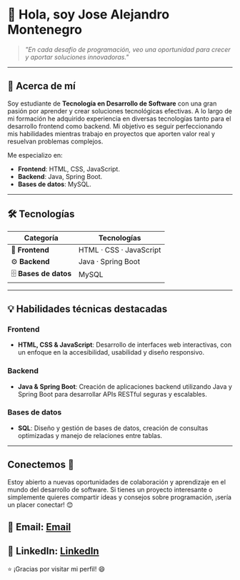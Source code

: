 # 👋 Hola, soy Jose Alejandro Montenegro

> _"En cada desafío de programación, veo una oportunidad para crecer y aportar soluciones innovadoras."_

---

## 🚀 Acerca de mí

Soy estudiante de **Tecnología en Desarrollo de Software** con una gran pasión por aprender y crear soluciones tecnológicas efectivas. A lo largo de mi formación he adquirido experiencia en diversas tecnologías tanto para el desarrollo frontend como backend. Mi objetivo es seguir perfeccionando mis habilidades mientras trabajo en proyectos que aporten valor real y resuelvan problemas complejos.

Me especializo en:

- **Frontend**: HTML, CSS, JavaScript.
- **Backend**: Java, Spring Boot.
- **Bases de datos**: MySQL.

---

## 🛠️ Tecnologías

| Categoría             | Tecnologías                                                                 |
|----------------------|------------------------------------------------------------------------------|
| 🎨 **Frontend**       | HTML · CSS · JavaScript                                   |
| ⚙️ **Backend**        | Java · Spring Boot                                         |
| 🗄️ **Bases de datos** | MySQL                                        |
---

## 💡 Habilidades técnicas destacadas

### Frontend

- **HTML, CSS & JavaScript**: Desarrollo de interfaces web interactivas, con un enfoque en la accesibilidad, usabilidad y diseño responsivo.

### Backend

- **Java & Spring Boot**: Creación de aplicaciones backend utilizando Java y Spring Boot para desarrollar APIs RESTful seguras y escalables.
  
### Bases de datos

- **SQL**: Diseño y gestión de bases de datos, creación de consultas optimizadas y manejo de relaciones entre tablas.


---


##  Conectemos 🤝

Estoy abierto a nuevas oportunidades de colaboración y aprendizaje en el mundo del desarrollo de software. Si tienes un proyecto interesante o simplemente quieres compartir ideas y consejos sobre programación, ¡sería un placer conectar! 😊

📧 **Email:** [Email](josejosemontenegroqc@gmail.com) 
---
🔗 **LinkedIn:** [LinkedIn](https://www.linkedin.com/in/alejandro-montenegro-77485631a/)
---

⭐ ¡Gracias por visitar mi perfil! 😄

    
